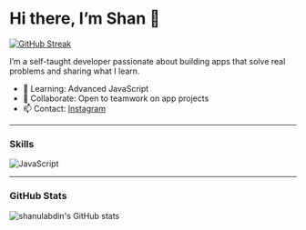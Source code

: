 # Hi there, I’m Shan 👋

<a href="https://git.io/streak-stats"><img src="https://streak-stats.demolab.com?user=shanulabdin&theme=dark" alt="GitHub Streak" /></a>

I’m a self-taught developer passionate about building apps that solve real problems and sharing what I learn.

- 🌱 Learning: Advanced JavaScript 
- 👯 Collaborate: Open to teamwork on app projects  
- 📫 Contact: [Instagram](https://www.instagram.com/shantist._/)

---

### Skills

![JavaScript](https://img.shields.io/badge/JavaScript-yellow?style=flat-square&logo=javascript)  

---

### GitHub Stats

![shanulabdin's GitHub stats](https://github-readme-stats.vercel.app/api?username=shanulabdin&show_icons=true&theme=dark)
